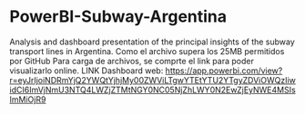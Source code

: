 # PowerBI-Subway-Argentina
Analysis and dashboard presentation of the principal insights of the subway transport lines in Argentina.
Como el archivo supera los 25MB permitidos por GitHub Para carga de archivos, se comprte el link para poder visualizarlo online.
LINK Dashboard web: https://app.powerbi.com/view?r=eyJrIjoiNDRmYjQ2YWQtYjhjMy00ZWViLTgwYTEtYTU2YTgyZDViOWQzIiwidCI6ImVjNmU3NTQ4LWZjZTMtNGY0NC05NjZhLWY0N2EwZjEyNWE4MSIsImMiOjR9
